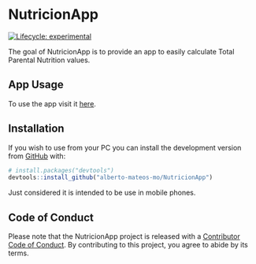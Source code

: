 
<!-- README.md is generated from README.Rmd. Please edit that file -->

# NutricionApp

<!-- badges: start -->

[![Lifecycle:
experimental](https://img.shields.io/badge/lifecycle-experimental-orange.svg)](https://www.tidyverse.org/lifecycle/#experimental)
<!-- badges: end -->

The goal of NutricionApp is to provide an app to easily calculate Total
Parental Nutrition values.

## App Usage

To use the app visit it
[here](https://davidalbertofciencias.shinyapps.io/ProtocoloNutricion).

## Installation

If you wish to use from your PC you can install the development version
from [GitHub](https://github.com/) with:

``` r
# install.packages("devtools")
devtools::install_github("alberto-mateos-mo/NutricionApp")
```

Just considered it is intended to be use in mobile phones.

## Code of Conduct

Please note that the NutricionApp project is released with a
[Contributor Code of
Conduct](https://contributor-covenant.org/version/2/0/CODE_OF_CONDUCT.html).
By contributing to this project, you agree to abide by its terms.
